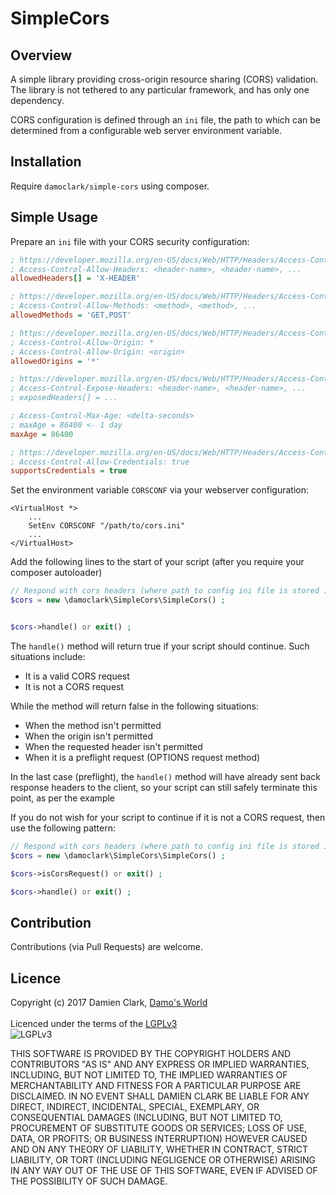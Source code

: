 # SimpleCors

## Overview

A simple library providing cross-origin resource sharing (CORS) validation.  The library is not tethered to any
particular framework, and has only one dependency.

CORS configuration is defined through an `ini` file, the path to which can be determined from a configurable
web server environment variable.

## Installation

Require `damoclark/simple-cors` using composer. 

## Simple Usage

Prepare an `ini` file with your CORS security configuration:

```ini
; https://developer.mozilla.org/en-US/docs/Web/HTTP/Headers/Access-Control-Allow-Headers
; Access-Control-Allow-Headers: <header-name>, <header-name>, ...
allowedHeaders[] = 'X-HEADER'

; https://developer.mozilla.org/en-US/docs/Web/HTTP/Headers/Access-Control-Allow-Methods
; Access-Control-Allow-Methods: <method>, <method>, ...
allowedMethods = 'GET,POST'

; https://developer.mozilla.org/en-US/docs/Web/HTTP/Headers/Access-Control-Allow-Origin
; Access-Control-Allow-Origin: *
; Access-Control-Allow-Origin: <origin>
allowedOrigins = '*'

; https://developer.mozilla.org/en-US/docs/Web/HTTP/Headers/Access-Control-Expose-Headers
; Access-Control-Expose-Headers: <header-name>, <header-name>, ...
; exposedHeaders[] = ...

; Access-Control-Max-Age: <delta-seconds>
; maxAge = 86400 <- 1 day
maxAge = 86400

; https://developer.mozilla.org/en-US/docs/Web/HTTP/Headers/Access-Control-Allow-Credentials
; Access-Control-Allow-Credentials: true
supportsCredentials = true
```

Set the environment variable `CORSCONF` via your webserver configuration:

```apacheconfig
<VirtualHost *>
	...
	SetEnv CORSCONF "/path/to/cors.ini"
	...
</VirtualHost>
```

Add the following lines to the start of your script (after you require your composer autoloader)

```php
// Respond with cors headers (where path to config ini file is stored in `CORSCONF` environment variable)
$cors = new \damoclark\SimpleCors\SimpleCors() ;


$cors->handle() or exit() ;
```

The `handle()` method will return true if your script should continue.  Such situations include:

* It is a valid CORS request
* It is not a CORS request

While the method will return false in the following situations:

* When the method isn't permitted
* When the origin isn't permitted
* When the requested header isn't permitted
* When it is a preflight request (OPTIONS request method)

In the last case (preflight), the `handle()` method will have already sent back response headers
to the client, so your script can still safely terminate this point, as per the example

If you do not wish for your script to continue if it is not a CORS request, then use the following pattern:

```php
// Respond with cors headers (where path to config ini file is stored in `CORSCONF` environment variable)
$cors = new \damoclark\SimpleCors\SimpleCors() ;

$cors->isCorsRequest() or exit() ;

$cors->handle() or exit() ;
```

## Contribution

Contributions (via Pull Requests) are welcome.

## Licence

Copyright (c) 2017 Damien Clark, [Damo's World](https://damos.world)<br/> <br/>
Licenced under the terms of the
[LGPLv3](https://www.gnu.org/licenses/lgpl.txt)<br/>
![LGPLv3](https://www.gnu.org/graphics/lgplv3-147x51.png "LGPLv3")

THIS SOFTWARE IS PROVIDED BY THE COPYRIGHT HOLDERS AND CONTRIBUTORS "AS IS" AND
ANY EXPRESS OR IMPLIED WARRANTIES, INCLUDING, BUT NOT LIMITED TO, THE IMPLIED
WARRANTIES OF MERCHANTABILITY AND FITNESS FOR A PARTICULAR PURPOSE ARE
DISCLAIMED. IN NO EVENT SHALL DAMIEN CLARK BE LIABLE FOR ANY DIRECT,
INDIRECT, INCIDENTAL, SPECIAL, EXEMPLARY, OR CONSEQUENTIAL DAMAGES (INCLUDING,
BUT NOT LIMITED TO, PROCUREMENT OF SUBSTITUTE GOODS OR SERVICES; LOSS OF USE,
DATA, OR PROFITS; OR BUSINESS INTERRUPTION) HOWEVER CAUSED AND ON ANY THEORY OF
LIABILITY, WHETHER IN CONTRACT, STRICT LIABILITY, OR TORT (INCLUDING NEGLIGENCE
OR OTHERWISE) ARISING IN ANY WAY OUT OF THE USE OF THIS SOFTWARE, EVEN IF
ADVISED OF THE POSSIBILITY OF SUCH DAMAGE.

